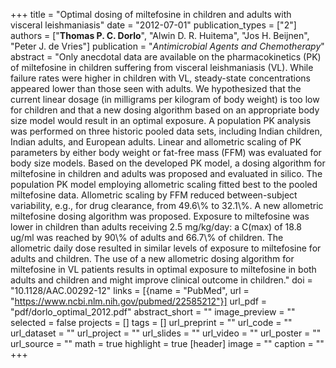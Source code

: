 +++
title = "Optimal dosing of miltefosine in children and adults with visceral leishmaniasis"
date = "2012-07-01"
publication_types = ["2"]
authors = ["**Thomas P. C. Dorlo**", "Alwin D. R. Huitema", "Jos H. Beijnen", "Peter J. de Vries"]
publication = "_Antimicrobial Agents and Chemotherapy_"
abstract = "Only anecdotal data are available on the pharmacokinetics (PK) of miltefosine in children suffering from visceral leishmaniasis (VL). While failure rates were higher in children with VL, steady-state concentrations appeared lower than those seen with adults. We hypothesized that the current linear dosage (in milligrams per kilogram of body weight) is too low for children and that a new dosing algorithm based on an appropriate body size model would result in an optimal exposure. A population PK analysis was performed on three historic pooled data sets, including Indian children, Indian adults, and European adults. Linear and allometric scaling of PK parameters by either body weight or fat-free mass (FFM) was evaluated for body size models. Based on the developed PK model, a dosing algorithm for miltefosine in children and adults was proposed and evaluated in silico. The population PK model employing allometric scaling fitted best to the pooled miltefosine data. Allometric scaling by FFM reduced between-subject variability, e.g., for drug clearance, from 49.6\\% to 32.1\\%. A new allometric miltefosine dosing algorithm was proposed. Exposure to miltefosine was lower in children than adults receiving 2.5 mg/kg/day: a C(max) of 18.8 ug/ml was reached by 90\\% of adults and 66.7\\% of children. The allometric daily dose resulted in similar levels of exposure to miltefosine for adults and children. The use of a new allometric dosing algorithm for miltefosine in VL patients results in optimal exposure to miltefosine in both adults and children and might improve clinical outcome in children."
doi = "10.1128/AAC.00292-12"
links = [{name = "PubMed", url = "https://www.ncbi.nlm.nih.gov/pubmed/22585212"}]
url_pdf = "pdf/dorlo_optimal_2012.pdf"
abstract_short = ""
image_preview = ""
selected = false
projects = []
tags = []
url_preprint = ""
url_code = ""
url_dataset = ""
url_project = ""
url_slides = ""
url_video = ""
url_poster = ""
url_source = ""
math = true
highlight = true
[header]
image = ""
caption = ""
+++
